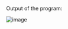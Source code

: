 


Output of the program:


![image](https://github.com/AklavyaSangra/Lab/assets/146859465/a0f6b9ac-cef5-4b4f-94b0-726596431ff8)
